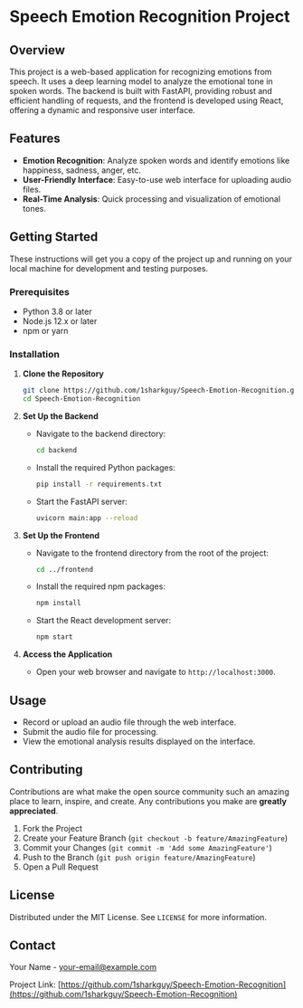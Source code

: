 
# Speech Emotion Recognition Project

## Overview
This project is a web-based application for recognizing emotions from speech. It uses a deep learning model to analyze the emotional tone in spoken words. The backend is built with FastAPI, providing robust and efficient handling of requests, and the frontend is developed using React, offering a dynamic and responsive user interface.

## Features
- **Emotion Recognition**: Analyze spoken words and identify emotions like happiness, sadness, anger, etc.
- **User-Friendly Interface**: Easy-to-use web interface for uploading audio files.
- **Real-Time Analysis**: Quick processing and visualization of emotional tones.

## Getting Started
These instructions will get you a copy of the project up and running on your local machine for development and testing purposes.

### Prerequisites
- Python 3.8 or later
- Node.js 12.x or later
- npm or yarn

### Installation
1. **Clone the Repository**
   ```bash
   git clone https://github.com/1sharkguy/Speech-Emotion-Recognition.git
   cd Speech-Emotion-Recognition
   ```

2. **Set Up the Backend**
   - Navigate to the backend directory:
     ```bash
     cd backend
     ```
   - Install the required Python packages:
     ```bash
     pip install -r requirements.txt
     ```
   - Start the FastAPI server:
     ```bash
     uvicorn main:app --reload
     ```

3. **Set Up the Frontend**
   - Navigate to the frontend directory from the root of the project:
     ```bash
     cd ../frontend
     ```
   - Install the required npm packages:
     ```bash
     npm install
     ```
   - Start the React development server:
     ```bash
     npm start
     ```

4. **Access the Application**
   - Open your web browser and navigate to `http://localhost:3000`.

## Usage
- Record or upload an audio file through the web interface.
- Submit the audio file for processing.
- View the emotional analysis results displayed on the interface.

## Contributing
Contributions are what make the open source community such an amazing place to learn, inspire, and create. Any contributions you make are **greatly appreciated**.

1. Fork the Project
2. Create your Feature Branch (`git checkout -b feature/AmazingFeature`)
3. Commit your Changes (`git commit -m 'Add some AmazingFeature'`)
4. Push to the Branch (`git push origin feature/AmazingFeature`)
5. Open a Pull Request

## License
Distributed under the MIT License. See `LICENSE` for more information.

## Contact
Your Name - [your-email@example.com](mailto:your-email@example.com)

Project Link: [https://github.com/1sharkguy/Speech-Emotion-Recognition](https://github.com/1sharkguy/Speech-Emotion-Recognition)
